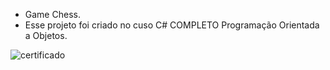 - Game Chess.
- Esse projeto foi criado no cuso C# COMPLETO Programação Orientada a Objetos.



<img src="https://udemy-certificate.s3.amazonaws.com/image/UC-016f74cc-e2b3-477d-a61c-fcf03d11ce91.jpg?v=1602341199000" alt="certificado"/> 
